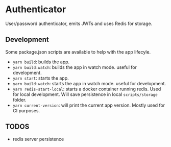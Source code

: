 # Authenticator

User/password authenticator, emits JWTs and uses Redis for storage.

## Development

Some package.json scripts are available to help with the app lifecyle.

- `yarn build`: builds the app. 
- `yarn build:watch`: builds the app in watch mode. useful for development.
- `yarn start`: starts the app. 
- `yarn build:watch`: starts the app in watch mode. useful for development.
- `yarn redis-start-local`: starts a docker container running redis. Used for local development. Will save persistence in local `scripts/storage` folder.
- `yarn current-version`: will print the current app version. Mostly used for CI purposes.

## TODOS

- redis server persistence
